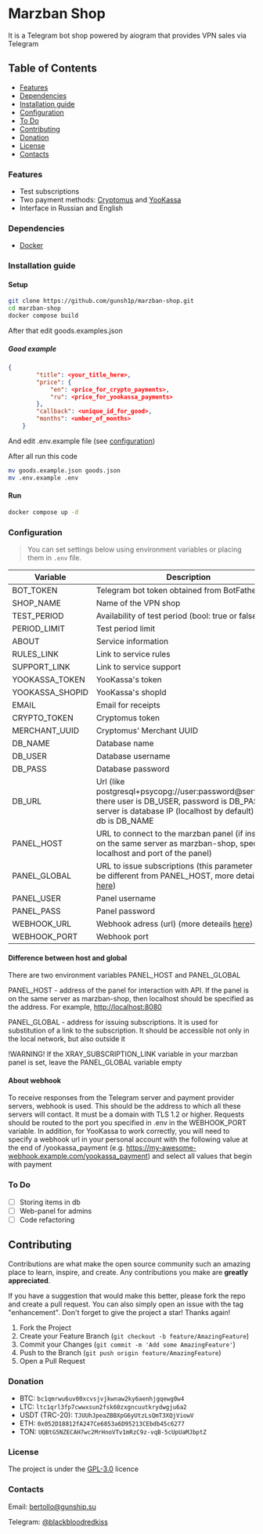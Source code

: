 # Marzban Shop

It is a Telegram bot shop powered by aiogram that provides VPN sales via Telegram

## Table of Contents

- [Features](#features)
- [Dependencies](#dependencies)
- [Installation guide](#installation-guide)
- [Configuration](#configuration)
- [To Do](#to-do)
- [Contributing](#contributing)
- [Donation](#donation)
- [License](#license)
- [Contacts](#contacts)

### Features

- Test subscriptions
- Two payment methods: [Cryptomus](https://cryptomus.com/) and [YooKassa](https://yookassa.ru/)
- Interface in Russian and English

### Dependencies

- [Docker](https://www.docker.com/)

### Installation guide

#### Setup

```bash
git clone https://github.com/gunsh1p/marzban-shop.git
cd marzban-shop
docker compose build
```

After that edit goods.examples.json

##### Good example

```json
{
        "title": <your_title_here>,
        "price": {
            "en": <price_for_crypto_payments>,
            "ru": <price_for_yookassa_payments>
        },
        "callback": <unique_id_for_good>,
        "months": <umber_of_months>
    }
```

And edit .env.example file (see [configuration](#configuration))

After all run this code

```bash
mv goods.example.json goods.json
mv .env.example .env
```

#### Run

```bash
docker compose up -d
```

### Configuration

> You can set settings below using environment variables or placing them in `.env` file.

| Variable        | Description                                                                                                                                                        |
|-----------------|--------------------------------------------------------------------------------------------------------------------------------------------------------------------|
| BOT_TOKEN       | Telegram bot token obtained from BotFather                                                                                                                         |
| SHOP_NAME       | Name of the VPN shop                                                                                                                                               |
| TEST_PERIOD     | Availability of test period (bool: true or false)                                                                                                                  |
| PERIOD_LIMIT    | Test period limit                                                                                                                                                  |
| ABOUT           | Service information                                                                                                                                                |
| RULES_LINK      | Link to service rules                                                                                                                                              |
| SUPPORT_LINK    | Link to service support                                                                                                                                            |
| YOOKASSA_TOKEN  | YooKassa's token                                                                                                                                                   |
| YOOKASSA_SHOPID | YooKassa's shopId                                                                                                                                                  |
| EMAIL           | Email for receipts                                                                                                                                                 |
| CRYPTO_TOKEN    | Cryptomus token                                                                                                                                                    |
| MERCHANT_UUID   | Cryptomus' Merchant UUID                                                                                                                                           |
| DB_NAME         | Database name                                                                                                                                                      |
| DB_USER         | Database username                                                                                                                                                  |
| DB_PASS         | Database password                                                                                                                                                  |
| DB_URL          | Url (like postgresql+psycopg://user:password@server/db) there user is DB_USER, password is DB_PASS, server is database IP (localhost by default) and db is DB_NAME |
| PANEL_HOST      | URL to connect to the marzban panel (if installed on the same server as marzban-shop, specify localhost and port of the panel)                                     |
| PANEL_GLOBAL    | URL to issue subscriptions (this parameter may be different from PANEL_HOST, more details [here](#difference-between-host-and-global))                             |
| PANEL_USER      | Panel username                                                                                                                                                     |
| PANEL_PASS      | Panel password                                                                                                                                                     |
| WEBHOOK_URL     | Webhook adress (url) (more deteails [here](#about-webhook))                                                                                                        |
| WEBHOOK_PORT    | Webhook port                                                                                                                                                       |

#### Difference between host and global

There are two environment variables PANEL_HOST and PANEL_GLOBAL

PANEL_HOST - address of the panel for interaction with API. If the panel is on the same server as marzban-shop, then localhost should be specified as the address. For example, <http://localhost:8080>

PANEL_GLOBAL - address for issuing subscriptions. It is used for substitution of a link to the subscription. It should be accessible not only in the local network, but also outside it

!WARNING! If the XRAY_SUBSCRIPTION_LINK variable in your marzban panel is set, leave the PANEL_GLOBAL variable empty

#### About webhook

To receive responses from the Telegram server and payment provider servers, webhook is used. This should be the address to which all these servers will contact. It must be a domain with TLS 1.2 or higher. Requests should be routed to the port you specified in .env in the WEBHOOK_PORT variable.
In addition, for YooKassa to work correctly, you will need to specify a webhook url in your personal account with the following value at the end of /yookassa_payment (e.g. <https://my-awesome-webhook.example.com/yookassa_payment>) and select all values that begin with payment

### To Do

- [ ] Storing items in db
- [ ] Web-panel for admins
- [ ] Code refactoring

## Contributing

Contributions are what make the open source community such an amazing place to learn, inspire, and create. Any contributions you make are **greatly appreciated**.

If you have a suggestion that would make this better, please fork the repo and create a pull request. You can also simply open an issue with the tag "enhancement".
Don't forget to give the project a star! Thanks again!

1. Fork the Project
2. Create your Feature Branch (`git checkout -b feature/AmazingFeature`)
3. Commit your Changes (`git commit -m 'Add some AmazingFeature'`)
4. Push to the Branch (`git push origin feature/AmazingFeature`)
5. Open a Pull Request

### Donation

- BTC: `bc1qmrwu6uv00xcvsjvjkwnaw2ky6aenhjgqewg0w4`
- LTC: `ltc1qrl3fp7cwwxsun2fsk60zxgncuutkrydwgju6a2`
- USDT (TRC-20): `TJUUhJpeaZBBXpG6yUtzLsQmT3XQjViowV`
- ETH: `0x052D18812fA247Ce6853a6D95213CEbdb45c6277`
- TON: `UQBtG5NZECAH7wc2MrHnoVTv1mRzC9z-vqB-5cUpUaMJbptZ`

### License

The project is under the [GPL-3.0](https://github.com/gunsh1p/marzban-shop/blob/main/LICENSE) licence

### Contacts

Email: <bertollo@gunship.su>

Telegram: [@blackbloodredkiss](https://t.me/blackbloodredkiss)
